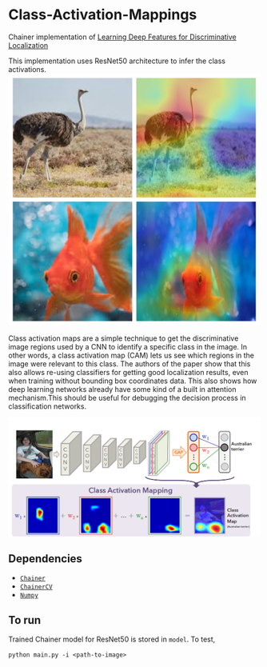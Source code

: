 # Class-Activation-Mappings
Chainer implementation of <a href=http://cnnlocalization.csail.mit.edu/Zhou_Learning_Deep_Features_CVPR_2016_paper.pdf>Learning Deep Features for Discriminative Localization</a>

This implementation uses ResNet50 architecture to infer the class activations.
![Image](media/example.jpg)

Class activation maps are a simple technique to get the discriminative image regions used by a CNN to identify a specific class in the image. In other words, a class activation map (CAM) lets us see which regions in the image were relevant to this class. The authors of the paper show that this also allows re-using classifiers for getting good localization results, even when training without bounding box coordinates data. This also shows how deep learning networks already have some kind of a built in attention mechanism.This should be useful for debugging the decision process in classification networks.

![Image](media/CAM.png)

## Dependencies
* [`Chainer`](https://chainer.org/)
* [`ChainerCV`](https://github.com/chainer/chainercv)
* [`Numpy`](http://www.numpy.org/)

## To run

Trained Chainer model for ResNet50 is stored in `model`.
To test,
  ```shell
python main.py -i <path-to-image>
```

